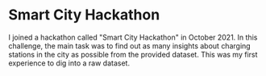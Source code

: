 # Smart City Hackathon

I joined a hackathon called "Smart City Hackathon" in October 2021. In this challenge, the main task was to find out as many insights about charging stations in the city as possible from the provided dataset. This was my first experience to dig into a raw dataset.
